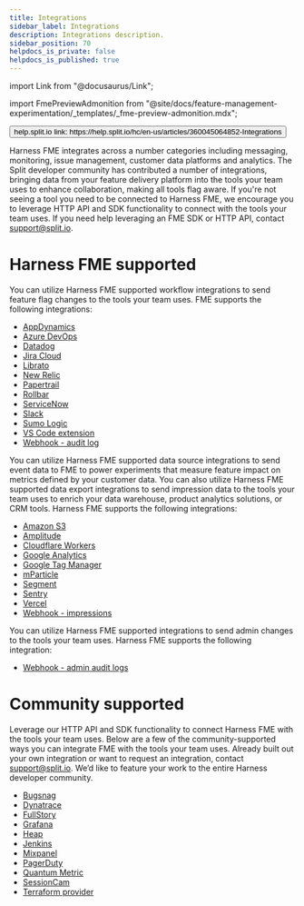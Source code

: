 ```yaml
---
title: Integrations
sidebar_label: Integrations
description: Integrations description.
sidebar_position: 70
helpdocs_is_private: false
helpdocs_is_published: true
---
```


import Link from "@docusaurus/Link";

import FmePreviewAdmonition from "@site/docs/feature-management-experimentation/_templates/_fme-preview-admonition.mdx";

<p>
  <button style={{borderRadius:'8px', border:'1px', fontFamily:'Courier New', fontWeight:'800', textAlign:'left'}}> help.split.io link: https://help.split.io/hc/en-us/articles/360045064852-Integrations </button>
</p>

<FmePreviewAdmonition ApiInfoHighlight="infoHighlight" />

Harness FME integrates across a number categories including messaging, monitoring, issue management, customer data platforms and analytics. The Split developer community has contributed a number of integrations, bringing data from your feature delivery platform into the tools your team uses to enhance collaboration, making all tools flag aware. If you're not seeing a tool you need to be connected to Harness FME, we encourage you to leverage HTTP API and SDK functionality to connect with the tools your team uses. If you need help leveraging an FME SDK or HTTP API, contact [support@split.io](mailto:support@split.io).

# Harness FME supported

You can utilize Harness FME supported workflow integrations to send feature flag changes to the tools your team uses. FME supports the following integrations:

* [AppDynamics](https://help.split.io/hc/en-us/articles/360020898371-AppDynamics)
* [Azure DevOps](https://help.split.io/hc/en-us/articles/4408032964493-Azure-DevOps)
* [Datadog](https://help.split.io/hc/en-us/articles/4822553169933-Datadog)
* [Jira Cloud](https://help.split.io/hc/en-us/articles/360059317892-Jira-Cloud)
* [Librato](https://help.split.io/hc/en-us/articles/360020950431-Librato)
* [New Relic](https://help.split.io/hc/en-us/articles/360020695432-New-Relic)
* [Papertrail](https://help.split.io/hc/en-us/articles/360020700512-Papertrail)
* [Rollbar](https://help.split.io/hc/en-us/articles/360020700732-Rollbar)
* [ServiceNow](https://help.split.io/hc/en-us/articles/5524203735181-ServiceNow)
* [Slack](https://help.split.io/hc/en-us/articles/360020997851-Slack)
* [Sumo Logic](https://help.split.io/hc/en-us/articles/360020746172-Sumo-Logic)
* [VS Code extension](https://help.split.io/hc/en-us/articles/10731776599309-VSCode-extension)
* [Webhook - audit log](https://help.split.io/hc/en-us/articles/360020957991-Webhook-audit-log)
 
You can utilize Harness FME supported data source integrations to  send event data to FME to power experiments that measure feature impact on metrics defined by your customer data. You can also utilize Harness FME supported data export integrations to send impression data to the tools your team uses to enrich your data warehouse, product analytics solutions, or CRM tools. Harness FME supports the following integrations:

* [Amazon S3](https://help.split.io/hc/en-us/articles/360053674072-Amazon-S3)
* [Amplitude](https://help.split.io/hc/en-us/articles/360046658932-Amplitude)
* [Cloudflare Workers](https://help.split.io/hc/en-us/articles/4505572184589-Cloudflare-Workers)
* [Google Analytics](https://help.split.io/hc/en-us/articles/360040838752-Google-Analytics)
* [Google Tag Manager](https://help.split.io/hc/en-us/articles/7936008367245)
* [mParticle](https://help.split.io/hc/en-us/articles/360038306272-mParticle-)
* [Segment](https://help.split.io/hc/en-us/articles/360020742532-Segment)
* [Sentry](https://help.split.io/hc/en-us/articles/360029879431-Sentry)
* [Vercel](https://help.split.io/hc/en-us/articles/16469873148173)
* [Webhook - impressions](https://help.split.io/hc/en-us/articles/360020700232-Webhook-impressions)

You can utilize Harness FME supported integrations to send admin changes to the tools your team uses. Harness FME supports the following integration:

* [Webhook - admin audit logs](https://help.split.io/hc/en-us/articles/360051384832-Webhook-admin-audit-logs)

# Community supported

Leverage our HTTP API and SDK functionality to connect Harness FME with the tools your team uses. Below are a few of the community-supported ways you can integrate FME with the tools your team uses. Already built out your own integration or want to request an integration, contact [support@split.io](emailto:support@split.io).  We’d like to feature your work to the entire Harness developer community.

* [Bugsnag](https://help.split.io/hc/en-us/articles/5709939011085)
* [Dynatrace](https://help.split.io/hc/en-us/articles/360059673711)
* [FullStory](https://help.split.io/hc/en-us/articles/360045937831)
* [Grafana](https://help.split.io/hc/en-us/articles/12397463150861-Grafana)
* [Heap](https://help.split.io/hc/en-us/articles/360035207311)
* [Jenkins](https://help.split.io/hc/en-us/articles/360044691592)
* [Mixpanel](https://help.split.io/hc/en-us/articles/360045503191)
* [PagerDuty](https://splitsoftware.zendesk.com/hc/en-us/articles/360046246631)
* [Quantum Metric](https://help.split.io/hc/en-us/articles/4423968122381)
* [SessionCam](https://help.split.io/hc/en-us/articles/360039246411)
* [Terraform provider](https://help.split.io/hc/en-us/articles/6191463919885-Terraform-provider)

